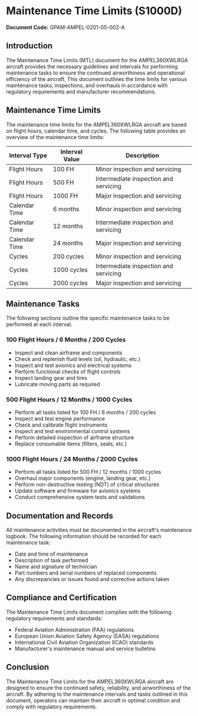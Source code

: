 # Maintenance Time Limits (S1000D)

**Document Code:** GPAM-AMPEL-0201-05-002-A

## Introduction

The Maintenance Time Limits (MTL) document for the AMPEL360XWLRGA aircraft provides the necessary guidelines and intervals for performing maintenance tasks to ensure the continued airworthiness and operational efficiency of the aircraft. This document outlines the time limits for various maintenance tasks, inspections, and overhauls in accordance with regulatory requirements and manufacturer recommendations.

## Maintenance Time Limits

The maintenance time limits for the AMPEL360XWLRGA aircraft are based on flight hours, calendar time, and cycles. The following table provides an overview of the maintenance time limits:

| Interval Type | Interval Value | Description |
|---------------|----------------|-------------|
| Flight Hours  | 100 FH         | Minor inspection and servicing |
| Flight Hours  | 500 FH         | Intermediate inspection and servicing |
| Flight Hours  | 1000 FH        | Major inspection and servicing |
| Calendar Time | 6 months       | Minor inspection and servicing |
| Calendar Time | 12 months      | Intermediate inspection and servicing |
| Calendar Time | 24 months      | Major inspection and servicing |
| Cycles        | 200 cycles     | Minor inspection and servicing |
| Cycles        | 1000 cycles    | Intermediate inspection and servicing |
| Cycles        | 2000 cycles    | Major inspection and servicing |

## Maintenance Tasks

The following sections outline the specific maintenance tasks to be performed at each interval.

### 100 Flight Hours / 6 Months / 200 Cycles

- Inspect and clean airframe and components
- Check and replenish fluid levels (oil, hydraulic, etc.)
- Inspect and test avionics and electrical systems
- Perform functional checks of flight controls
- Inspect landing gear and tires
- Lubricate moving parts as required

### 500 Flight Hours / 12 Months / 1000 Cycles

- Perform all tasks listed for 100 FH / 6 months / 200 cycles
- Inspect and test engine performance
- Check and calibrate flight instruments
- Inspect and test environmental control systems
- Perform detailed inspection of airframe structure
- Replace consumable items (filters, seals, etc.)

### 1000 Flight Hours / 24 Months / 2000 Cycles

- Perform all tasks listed for 500 FH / 12 months / 1000 cycles
- Overhaul major components (engine, landing gear, etc.)
- Perform non-destructive testing (NDT) of critical structures
- Update software and firmware for avionics systems
- Conduct comprehensive system tests and validations

## Documentation and Records

All maintenance activities must be documented in the aircraft's maintenance logbook. The following information should be recorded for each maintenance task:

- Date and time of maintenance
- Description of task performed
- Name and signature of technician
- Part numbers and serial numbers of replaced components
- Any discrepancies or issues found and corrective actions taken

## Compliance and Certification

The Maintenance Time Limits document complies with the following regulatory requirements and standards:

- Federal Aviation Administration (FAA) regulations
- European Union Aviation Safety Agency (EASA) regulations
- International Civil Aviation Organization (ICAO) standards
- Manufacturer's maintenance manual and service bulletins

## Conclusion

The Maintenance Time Limits for the AMPEL360XWLRGA aircraft are designed to ensure the continued safety, reliability, and airworthiness of the aircraft. By adhering to the maintenance intervals and tasks outlined in this document, operators can maintain their aircraft in optimal condition and comply with regulatory requirements.

